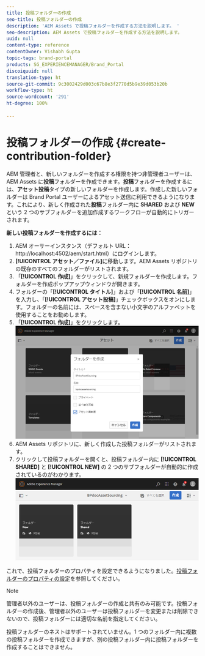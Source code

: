 ```yaml
---
title: 投稿フォルダーの作成
seo-title: 投稿フォルダーの作成
description: 'AEM Assets で投稿フォルダーを作成する方法を説明します。 '
seo-description: AEM Assets で投稿フォルダーを作成する方法を説明します。
uuid: null
content-type: reference
contentOwner: Vishabh Gupta
topic-tags: brand-portal
products: SG_EXPERIENCEMANAGER/Brand_Portal
discoiquuid: null
translation-type: ht
source-git-commit: 9c3002429d003c67b8e3f2770d5b9e39d053b20b
workflow-type: ht
source-wordcount: '291'
ht-degree: 100%

---
```



# 投稿フォルダーの作成 {#create-contribution-folder}

AEM 管理者と、新しいフォルダーを作成する権限を持つ非管理者ユーザーは、AEM Assets に&#x200B;**投稿**&#x200B;フォルダーを作成できます。**投稿**&#x200B;フォルダーを作成するには、**アセット投稿**&#x200B;タイプの新しいフォルダーを作成します。作成した新しいフォルダーは Brand Portal ユーザーによるアセット送信に利用できるようになります。これにより、新しく作成された&#x200B;**投稿**&#x200B;フォルダー内に **SHARED** および **NEW** という 2 つのサブフォルダーを追加作成するワークフローが自動的にトリガーされます。

**新しい投稿フォルダーを作成するには：**
1. AEM オーサーインスタンス（デフォルト URL：http://localhost:4502/aem/start.html）にログインします。
1. **[!UICONTROL アセット／ファイル]**&#x200B;に移動します。AEM Assets リポジトリの既存のすべてのフォルダーがリストされます。
1. 「**[!UICONTROL 作成]**」をクリックして、新規フォルダーを作成します。フォルダーを作成ポップアップウィンドウが開きます。
1. フォルダーの「**[!UICONTROL タイトル]**」および「**[!UICONTROL 名前]**」を入力し、「**[!UICONTROL アセット投稿]**」チェックボックスをオンにします。フォルダーの名前には、スペースを含まない小文字のアルファベットを使用することをお勧めします。
1. 「**[!UICONTROL 作成]**」をクリックします。
   ![](assets/create-contribution-folder.png)
1. AEM Assets リポジトリに、新しく作成した投稿フォルダーがリストされます。
1. クリックして投稿フォルダーを開くと、投稿フォルダー内に **[!UICONTROL SHARED]** と **[!UICONTROL NEW]** の 2 つのサブフォルダーが自動的に作成されているのがわかります。\
   ![](assets/contribution-folder.png)

これで、投稿フォルダーのプロパティを設定できるようになりました。[投稿フォルダーのプロパティの設定](brand-portal-configure-contribution-folder-properties.md)を参照してください。

>[!NOTE]
>
>管理者以外のユーザーは、投稿フォルダーの作成と共有のみ可能です。投稿フォルダーの作成後、管理者以外のユーザーは投稿フォルダーを変更または削除できないので、投稿フォルダーには適切な名前を指定してください。
>
>投稿フォルダーのネストはサポートされていません。1 つのフォルダー内に複数の投稿フォルダーを作成できますが、別の投稿フォルダー内に投稿フォルダーを作成することはできません。

